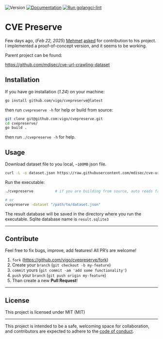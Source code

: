 ![Version](https://img.shields.io/badge/version-0.0.0-orange.svg)
[![Documentation](https://godoc.org/github.com/vigo/cvepreserve?status.svg)](https://pkg.go.dev/github.com/vigo/cvepreserve)
[![Run golangci-lint](https://github.com/vigo/cvepreserve/actions/workflows/go-lint.yml/badge.svg)](https://github.com/vigo/cvepreserve/actions/workflows/go-lint.yml)

# CVE Preserve

Few days ago, (*Feb 22, 2025*) [Mehmet][01] [asked][02] for contribution to his
project. I implemented a proof-of-concept version, and it seems to be working.

Parent project can be found:

https://github.com/mdisec/cve-url-crawling-dataset

## Installation

If you have go installation (*1.24*) on your machine:

```bash
go install github.com/vigo/cvepreserve@latest
```

then run `cvepreserve -h` for help or build from source:

```bash
git clone git@github.com:vigo/cvepreserve.git
cd cvepreserve/
go build .
```

then run `./cvepreserve -h` for help.

## Usage

Download dataset file to you local, `~100MB` json file.

```bash
curl -L -o dataset.json https://raw.githubusercontent.com/mdisec/cve-url-crawling-dataset/main/dataset.json
```

Run the executable:

```bash
./cvepreserve          # if you are building from source, auto reads from dataset.json

# or
cvepreserve -dataset "/path/to/dataset.json"
```

The result database will be saved in the directory where you run the executable.
Sqlite database name is `result.sqlite3`

---

## Contribute

Feel free to fix bugs, improve, add features! All PR’s are welcome!

1. `fork` (https://github.com/vigo/cvepreserve/fork)
1. Create your `branch` (`git checkout -b my-feature`)
1. `commit` yours (`git commit -am 'add some functionality'`)
1. `push` your `branch` (`git push origin my-feature`)
1. Than create a new **Pull Request**!

---

## License

This project is licensed under MIT (MIT)

---

This project is intended to be a safe, welcoming space for collaboration, and
contributors are expected to adhere to the [code of conduct][coc].

[01]: https://github.com/mdisec/
[02]: https://x.com/mdisec

[coc]: https://github.com/vigo/cvepreserve/blob/main/CODE_OF_CONDUCT.md
